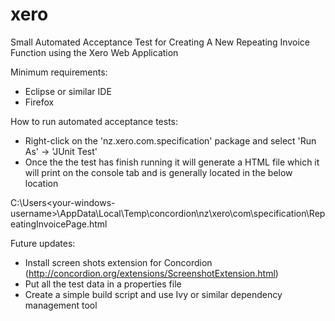 xero
====

Small Automated Acceptance Test for Creating A New Repeating Invoice Function using the Xero Web Application

Minimum requirements:
- Eclipse or similar IDE
- Firefox

How to run automated acceptance tests:
- Right-click on the 'nz.xero.com.specification' package and select 'Run As' -> 'JUnit Test'
- Once the the test has finish running it will generate a HTML file which it will print on the console tab and is generally located in the below location

C:\Users\<your-windows-username>\AppData\Local\Temp\concordion\nz\xero\com\specification\RepeatingInvoicePage.html

Future updates:
- Install screen shots extension for Concordion (http://concordion.org/extensions/ScreenshotExtension.html)
- Put all the test data in a properties file
- Create a simple build script and use Ivy or similar dependency management tool